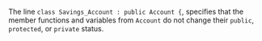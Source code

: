 The line `class Savings_Account : public Account {`, specifies that the member functions and variables from `Account` do not change their `public`, `protected`, or `private` status.